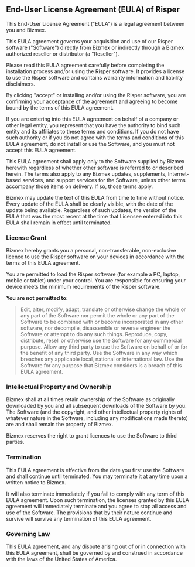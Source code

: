 ## End-User License Agreement (EULA) of Risper

This End-User License Agreement ("EULA") is a legal agreement between you and Bizmex. 

This EULA agreement governs your acquisition and use of our Risper software ("Software") directly from Bizmex or indirectly through a Bizmex authorized reseller or distributor (a "Reseller").

Please read this EULA agreement carefully before completing the installation process and/or using the Risper software. It provides a license to use the Risper software and contains warranty information and liability disclaimers.

By clicking "accept" or installing and/or using the Risper software, you are confirming your acceptance of the agreement and agreeing to become bound by the terms of this EULA agreement.

If you are entering into this EULA agreement on behalf of a company or other legal entity, you represent that you have the authority to bind such entity and its affiliates to these terms and conditions. If you do not have such authority or if you do not agree with the terms and conditions of this EULA agreement, do not install or use the Software, and you must not accept this EULA agreement.

This EULA agreement shall apply only to the Software supplied by Bizmex herewith regardless of whether other software is referred to or described herein. The terms also apply to any Bizmex updates, supplements, Internet-based services, and support services for the Software, unless other terms accompany those items on delivery. If so, those terms apply.

Bizmex may update the text of this EULA from time to time without notice. 
Every update of the EULA shall be clearly visible, with the date of the update being available.
Regardless of such updates, the version of the EULA that was the most recent at the time that Licensee entered into this EULA shall remain in effect until terminated.

### License Grant

Bizmex hereby grants you a personal, non-transferable, non-exclusive licence to use the Risper software on your devices in accordance with the terms of this EULA agreement.

You are permitted to load the Risper software (for example a PC, laptop, mobile or tablet) under your control. You are responsible for ensuring your device meets the minimum requirements of the Risper software.

**You are not permitted to:**

> Edit, alter, modify, adapt, translate or otherwise change the whole or any part of the Software nor permit the whole or any part of the Software to be combined with or become incorporated in any other software, nor decompile, disassemble or reverse engineer the Software or attempt to do any such things.
Reproduce, copy, distribute, resell or otherwise use the Software for any commercial purpose.
Allow any third party to use the Software on behalf of or for the benefit of any third party.
Use the Software in any way which breaches any applicable local, national or international law.
Use the Software for any purpose that Bizmex considers is a breach of this EULA agreement.

### Intellectual Property and Ownership

Bizmex shall at all times retain ownership of the Software as originally downloaded by you and all subsequent downloads of the Software by you. The Software (and the copyright, and other intellectual property rights of whatever nature in the Software, including any modifications made thereto) are and shall remain the property of Bizmex.

Bizmex reserves the right to grant licences to use the Software to third parties.

### Termination

This EULA agreement is effective from the date you first use the Software and shall continue until terminated. You may terminate it at any time upon a written notice to Bizmex.

It will also terminate immediately if you fail to comply with any term of this EULA agreement. Upon such termination, the licenses granted by this EULA agreement will immediately terminate and you agree to stop all access and use of the Software. The provisions that by their nature continue and survive will survive any termination of this EULA agreement.

### Governing Law

This EULA agreement, and any dispute arising out of or in connection with this EULA agreement, shall be governed by and construed in accordance with the laws of the United States of America.
